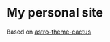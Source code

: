 # My personal site

Based on [astro-theme-cactus](https://github.com/chrismwilliams/astro-theme-cactus)

